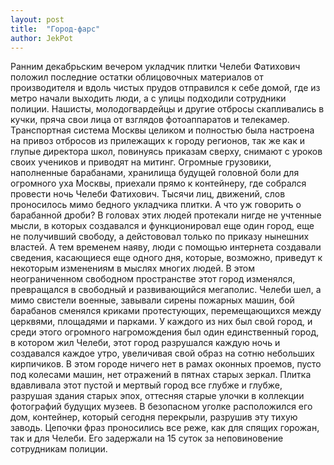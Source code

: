 ```yaml
---
layout: post
title:  "Город-фарс"
author: JekPot
---
```


Ранним декабрьским вечером укладчик плитки Челеби Фатихович положил последние остатки облицовочных материалов от производителя и вдоль чистых прудов отправился к себе домой, где из метро начали выходить люди, а с улицы подходили сотрудники полиции. Нашисты, молодогвардейцы и другие отбросы скапливались в кучки, пряча свои лица от взглядов фотоаппаратов и телекамер. Транспортная система Москвы целиком и полностью была настроена на привоз отбросов из прилежащих к городу регионов, так же как и глупые директора школ, повинуясь приказам сверху, снимают с уроков своих учеников и приводят на митинг. Огромные грузовики, наполненные барабанами, хранилища будущей головной боли для огромного уха Москвы, приехали прямо к контейнеру, где собрался провести ночь Челеби Фатихович. Тысячи лиц, движений, слов проносилось мимо бедного укладчика плитки. А что уж говорить о барабанной дроби? В головах этих людей протекали нигде не учтенные мысли, в которых создавался и функционировал еще один город, еще не получивший свободу, а дейстововал только по приказу нынешних властей. А тем временем наяву, люди с помощью интернета создавали сведения, касающиеся еще одного дня, которые, возможно, приведут к некоторым изменениям в мыслях многих людей. В этом неограниченном свободном пространстве этот город изменялся, превращался в свободный и развивающийся мегаполис. Челеби шел, а мимо свистели военные, завывали сирены пожарных машин, бой барабанов сменялся криками протестующих, перемещающихся между церквями, площадями и парками. У каждого из них был свой город, и среди этого огромного нагромождения был один единственный город, в котором жил Челеби, этот город разрушался каждую ночь и создавался каждое утро, увеличивая свой образ на сотню небольших кирпичиков. В этом городе ничего нет в рамах оконных проемов, пусто под колесами машин, нет отражений в пятнах старых зеркал. Плитка вдавливала этот пустой и мертвый город все глубже и глубже, разрушая здания старых эпох, оттесняя старые улочки в коллекции фотографий будущих музеев. В безопасном уголке расположился его дом, контейнер, который сегодня перекрыли, разрушив эту тихую заводь. Цепочки фраз проносились все реже, как для спящих горожан, так и для Челеби. Его задержали на 15 суток за неповиновение сотрудникам полиции.